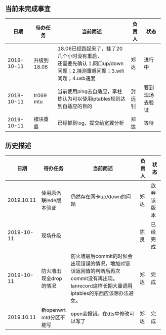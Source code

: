 

## 当前未完成事宜

日期 | 待办任务 | 当前简述  | 负责人 | 状态
-----|--------|-----------|--------|-------
2019-10-11 |升级到18.06 | 18.06已经跑起来了，挂了20几个小时没有重启，<br> 还需要先确认 1.网口up/down问题；2.挂测重启问题；3.wifi问题；4.usb速度 | 郑达 | 进行中
2019-10-11 |tr069 mtu | 当前使用ping去自适应，李柱栋认为可以使用iptables规则达到自适应的目的 | 封远钊| 要到现场去验证
2019-10-11 |模块重启 | 已经抓到log，提交给宽翼分析 | 郑达 | 等待



## 历史描述
日期 | 待办任务 | 当前简述  | 负责人 | 状态
-----|--------|-----------|-------|----
2019.10.11 | 使用原派联lede版本验证 | 仍然存在网卡up/down的问题 | 郑达 | 放弃该版本
2019-10-11 |现场升级 |  | 陈良 | 已经完成
2019-10-11 |防火墙出现全drop的情况 | 防火墙最后commit的时候会出现错误的情况，增加对错误返回值的判断后再次commit没有再出现。lanrecord这样长期大量调用iptables的东西应该想办法避免。 | 郑达 | 完成
2019.10.11 | 新openwrt mtd分区不能写 | open会报错。在dts中修改可以写了 | 郑达 | 完成
